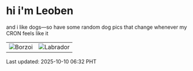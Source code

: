 # hi i'm Leoben

and i like dogs—so have some random dog pics that change whenever my CRON feels like it

|  |  |
|--------|----------|
| ![Borzoi](https://random-dog-vercel.vercel.app/api/random-borzoi?v=1760049147) | ![Labrador](https://random-dog-vercel.vercel.app/api/random-labrador?v=1760049147) |

Last updated: 2025-10-10 06:32 PHT
